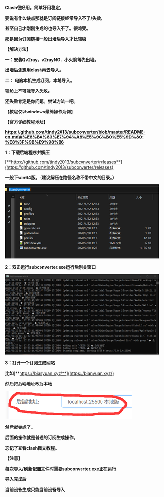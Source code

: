 **Clash很好用。简单好用稳定。**

**要说有什么缺点那就是订阅链接经常导入不了/失效。**

**甚至自己才刚刚生成的也导入不了。很难受。**

**那是因为订阅链接一般出墙后导入才比较稳**

**【解决方法】**

**一：安装Qv2ray，v2rayNG，小火箭等先出墙。**

**出墙后还想用clash再去导入。**

**二： 电脑本机生成订阅，本地导入。**

**理论上不可能导入失败。**

**还失败肯定是你问题。尝试方法一吧。**

**【教程仅以windows最简操作为例】**

**【官方详细教程地址】**

**https://github.com/tindy2013/subconverter/blob/master/README-cn.md\#%E8%B0%83%E7%94%A8%E5%9C%B0%E5%9D%80-%E8%BF%9B%E9%98%B6**

**1：下载后端程序并解压**

[**https://github.com/tindy2013/subconverter/releases**](https://github.com/tindy2013/subconverter/releases)

**一般下win64版。（建议解压在路径名称不带中文的目录。）**

![](https://raw.githubusercontent.com/DLGum/pic-bed/main/pic/dc9fd8157914298a592c8eed7b34e8eb.png)

**2：双击运行subconverter.exe运行后别关窗口**

![](https://raw.githubusercontent.com/DLGum/pic-bed/main/pic/9dc5b3c37246ce8b848bf38ff2528d55.png)

**3：打开一个订阅生成网站**

**比如**[**https://bianyuan.xyz/**](https://bianyuan.xyz/)

**然后把后端地址改为本地**

![](https://raw.githubusercontent.com/DLGum/pic-bed/main/pic/a4cdafde3f38828199951bdeeaa651ad.png)

**然后就完成了。**

**后面的操作就是普通的订阅生成操作。**

**忘记了查看clash图文教程。**

**【注意】**

**每次导入/刷新配置文件时需要subconverter.exe正在运行**

**导入完成后**

**当前设备生成只能当前设备导入**
